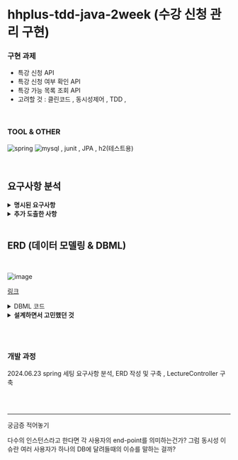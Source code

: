 # hhplus-tdd-java-2week (수강 신청 관리 구현)

### 구현 과제 
- 특강 신청 API 
- 특강 신청 여부 확인 API 
- 특강 가능 목록 조회 API 
- 고려할 것 : 클린코드 , 동시성제어 , TDD , 

<br>

### TOOL & OTHER 
![spring](https://img.shields.io/badge/Spring-6DB33F?style=for-the-badge&logo=spring&logoColor=white)
![mysql](https://img.shields.io/badge/MySQL-005C84?style=for-the-badge&logo=mysql&logoColor=white)
, junit , JPA , h2(테스트용) 


<br>


<h2> 요구사항 분석 </h2>

<details> 
<summary>
   <b>명시된 요구사항</b>
</summary>
  <br> 
1. 사용자는 특정 userId 로 식별된다.  <br> 
2. 강의에 대한 정원은 30명이다.  <br> 
3. 정원이 초과된 강의에 대해서는 수강신청을 실패해야 한다. <br>
4. 사용자가 신청한 특강정보는 히스토리로 저장된다.  <br>
5. 특정 강의를 특정 일자에 신청 성공한 경우, 동일한 강의,일자에 추가 신청할 수 없다.   <br>
6. 특강 신청 완료 여부를 조회하며 해당 정보가 있으면 true , 없으면 false (혹은 예외 알림) 등으로 처리한다.  <br>
</details>

<details> 
<summary>
   <b>추가 도출한 사항</b>
</summary>
   <br> 
1. 강의에 대한 정원을 30명이 아니라 각 강의마다 동적으로 처리할 수 있게 하면 확장성을 구할 수 있지 않을까? DB에 해당 컬럼을 추가하자 <br>
2. <br>
</details>

<br>

<h2>ERD (데이터 모델링 & DBML) </h2> <br>

![image](https://github.com/0216tw/hhplus-tdd-java-2week/assets/140934688/620fa04b-b082-4b22-8f72-fb055afa6912)

<a href="https://dbdiagram.io/d/6677a8115a764b3c722aa3d5">링크</a> 

<details>
   <summary>DBML 코드</summary>

Table user {  <br>
  user_id integer [pk]  <br>
  user_name varchar(50) [not null]  <br>
  phone varchar(15) [not null, unique]   <br>
  created_at timestamp [not null]  <br>
}  <br>
  <br>
Table lecture {  <br>
  lecture_id integer [pk]  <br>
  lecture_name varchar(200) [not null]   <br>
  max_capacity integer [default: 30 , not null]  <br>
  lecture_info varchar(4000) [not null]  <br>
  created_at timestamp [not null]  <br>
}  <br>
  <br>
Table lecture_schedule {  <br>
  lecture_id integer [pk]  <br>
  lecture_dy varchar(8) [pk]  <br>
  start_date date [not null]  <br>
  end_date date [not null]  <br>
  created_at timestamp [not null]  <br>
}  <br>
  <br>
Table enrollment {  <br>
  user_id integer [pk]  <br>
  lecture_id integer [pk]  <br>
  lecture_dy varchar(8) [pk]  <br>
  created_at timestamp [not null]  <br>
}  <br>

table enrollment_history {  <br>
  seq integer [pk]  <br>
  user_id integer [not null]  <br>
  lecture_id integer [not null]  <br>
  lecture_dy varchar(8) [not null]  <br>
  enroll_stmt varchar(10) [not null]  <br>
  created_at timestamp [not null]  <br>
}  <br>

Ref: user.user_id < enrollment.user_id [delete : cascade]  <br>
Ref: enrollment.user_id < enrollment_history.user_id // many-to-one   <br>
Ref: lecture.lecture_id < lecture_schedule.lecture_id   <br>
Ref: lecture_schedule.lecture_id < enrollment.lecture_id   <br>

  <br>

</details>
   
<details> 
   
<summary>
   <b>설계하면서 고민했던 것</b>

</summary>
<br>
  <b>1. 사용자가 수강신청을 취소한다면 ? </b><br>
  수강신청목록(enrollment) 테이블에서는 대상을 delete 하자. 그리고 수강신청목록이력(enrollment_history) 에는 상태값을 추가로 만들어 저장하자<br>
  예) 수강 신청시 enrollment -> insert , enrollment_history -> insert (상태값 = 신청) <br>
  예) 수강 취소시 enrollment -> delete , enrollment_history -> insert (상태값 = 취소) <br>
  enrollment 와 enrollment_history 사이에 외래키 제약은 걸지 않는다. (이유 : 원본이 삭제되어도 이력은 남기자는 취지) <br>

<br>
 <b>2. 동일한 특강을 다른 날에도 할 수 있다.</b>  <br>
 같은 특강도 다른 날짜에 또 강의할 수 있다. <br>
 그럼 특강id + 날짜로 primary key 를 설정해야 중복이 발생하지 않는다. <br>
 특강(lecture) 테이블에는 특강 고유정보를 저장하고, 엔터티를 추가해 특강일정(lecture_schedule) 으로 날짜도 함께 저장한다.<br>
 이제 특강신청시 (user_id , enrollment_id , enrollment_dy 조합으로 유일한 식별이 가능하다) <br>
 
<br> 
 <b>3. 동일한 특강을 하루에 시간단위로 여러번 한다면? </b>  <br>
 일단 여기서 시간은 고려하지 말고, 특강은 "하루에 한번만" 진행하는 것으로 범위를 좁힌다. <br>
 
<br>
<b>4. 특강 정원은 특강별로? 아니면 특강 날짜마다 다르게? </b>   <br>
      동일한 특강은 날짜별로 다르게 진행될 수 있다. <br>
      날짜마다 정원을 유동적으로 관리할 수는 있겠지만, 여기서도 범위를 좁혀서 특강 정원은 날짜가 달라고 동일하게 fix하자 <br>
<br>
<b>5. 사용자는 회원/비회원 모두 신청 가능한가?</b>   <br>  
      회원/비회원 모두 가능하다면 user_id를 통한 사용자 식별이 의미없다고 생각한다. (왜냐면 비회원은 user_id 가 없을거라서) <br>
      그래서 신청할때 name과 phone을 필수값으로 입력받고 phone에 unique 조건을 주어서 신청한 대상을 유일 식별할 수 있게 한다.  <br>
 <br>

</details> 

<br><br>

### 개발 과정
2024.06.23 spring 세팅 요구사항 분석, ERD 작성 및 구축 , LectureController 구축



<br><br> 


--- 
궁금증 적어놓기 

다수의 인스턴스라고 한다면 각 사용자의 end-point를 의미하는건가? 그럼 동시성 이슈란 여러 사용자가 하나의 DB에 달려들때의 이슈를 말하는 걸까? <br>



